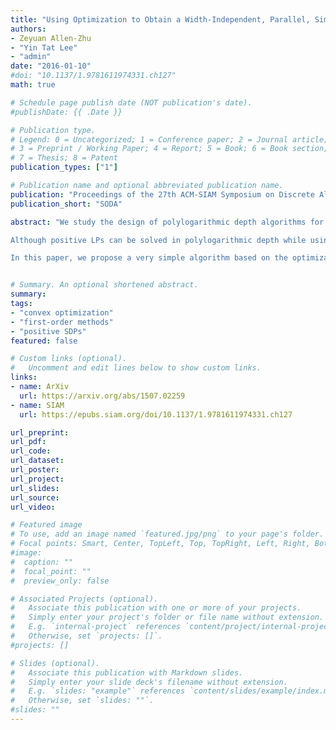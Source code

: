 ```yaml
---
title: "Using Optimization to Obtain a Width-Independent, Parallel, Simpler, and Faster Positive SDP Solver"
authors: 
- Zeyuan Allen-Zhu
- "Yin Tat Lee"
- "admin"
date: "2016-01-10"
#doi: "10.1137/1.9781611974331.ch127"
math: true

# Schedule page publish date (NOT publication's date).
#publishDate: {{ .Date }}

# Publication type.
# Legend: 0 = Uncategorized; 1 = Conference paper; 2 = Journal article;
# 3 = Preprint / Working Paper; 4 = Report; 5 = Book; 6 = Book section;
# 7 = Thesis; 8 = Patent
publication_types: ["1"]

# Publication name and optional abbreviated publication name.
publication: "Proceedings of the 27th ACM-SIAM Symposium on Discrete Algorithms"
publication_short: "SODA"

abstract: "We study the design of polylogarithmic depth algorithms for approximately solving packing and covering semidefinite programs (or positive SDPs for short). This is a natural SDP generalization of the well-studied positive LP problem.

Although positive LPs can be solved in polylogarithmic depth while using only $\\log^2 n/ \\epsilon^3$ parallelizable iterations [4], the best known positive SDP solvers due to Jain and Yao [18] require $\\log^14 n/ \\epsilon^13$ parallelizable iterations. Several alternative solvers have been proposed to reduce the exponents in the number of iterations [19, 30]. However, the correctness of the convergence analyses in these works has been called into question [30], as they both rely on algebraic monotonicity properties that do not generalize to matrix algebra.

In this paper, we propose a very simple algorithm based on the optimization framework proposed in [4] for LP solvers. Our algorithm only needs $\\log^2 n/ \\epsilon^3$ iterations, matching that of the best LP solver. To surmount the obstacles encountered by previous approaches, our analysis requires a new matrix inequality that extends Lieb-Thirring's inequality, and a sign-consistent, randomized variant of the gradient truncation technique proposed in [3, 4]."


# Summary. An optional shortened abstract.
summary: 
tags:
- "convex optimization"
- "first-order methods"
- "positive SDPs"
featured: false

# Custom links (optional).
#   Uncomment and edit lines below to show custom links.
links:
- name: ArXiv
  url: https://arxiv.org/abs/1507.02259
- name: SIAM
  url: https://epubs.siam.org/doi/10.1137/1.9781611974331.ch127

url_preprint:  
url_pdf: 
url_code:
url_dataset:
url_poster:
url_project:
url_slides:
url_source:
url_video:

# Featured image
# To use, add an image named `featured.jpg/png` to your page's folder. 
# Focal points: Smart, Center, TopLeft, Top, TopRight, Left, Right, BottomLeft, Bottom, BottomRight.
#image:
#  caption: ""
#  focal_point: ""
#  preview_only: false

# Associated Projects (optional).
#   Associate this publication with one or more of your projects.
#   Simply enter your project's folder or file name without extension.
#   E.g. `internal-project` references `content/project/internal-project/index.md`.
#   Otherwise, set `projects: []`.
#projects: []

# Slides (optional).
#   Associate this publication with Markdown slides.
#   Simply enter your slide deck's filename without extension.
#   E.g. `slides: "example"` references `content/slides/example/index.md`.
#   Otherwise, set `slides: ""`.
#slides: ""
---
```

